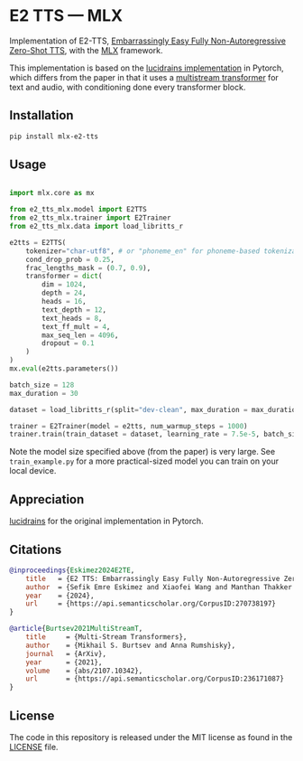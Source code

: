 # E2 TTS — MLX

Implementation of E2-TTS, [Embarrassingly Easy Fully Non-Autoregressive Zero-Shot TTS](https://arxiv.org/abs/2406.18009v1), with the [MLX](https://github.com/ml-explore/mlx) framework.

This implementation is based on the [lucidrains implementation](https://github.com/lucidrains/e2-tts-pytorch) in Pytorch, which differs from the paper in that it uses a [multistream transformer](https://arxiv.org/abs/2107.10342) for text and audio, with conditioning done every transformer block.

## Installation

```bash
pip install mlx-e2-tts
```

## Usage

```python

import mlx.core as mx

from e2_tts_mlx.model import E2TTS
from e2_tts_mlx.trainer import E2Trainer
from e2_tts_mlx.data import load_libritts_r

e2tts = E2TTS(
    tokenizer="char-utf8", # or "phoneme_en" for phoneme-based tokenization
    cond_drop_prob = 0.25,
    frac_lengths_mask = (0.7, 0.9),
    transformer = dict(
        dim = 1024,
        depth = 24,
        heads = 16,
        text_depth = 12,
        text_heads = 8,
        text_ff_mult = 4,
        max_seq_len = 4096,
        dropout = 0.1
    )
)
mx.eval(e2tts.parameters())

batch_size = 128
max_duration = 30

dataset = load_libritts_r(split="dev-clean", max_duration = max_duration)  # or any other audio/caption data set

trainer = E2Trainer(model = e2tts, num_warmup_steps = 1000)
trainer.train(train_dataset = dataset, learning_rate = 7.5e-5, batch_size = batch_size)

```

Note the model size specified above (from the paper) is very large. See `train_example.py` for a more practical-sized model you can train on your local device.

## Appreciation

[lucidrains](https://github.com/lucidrains) for the original implementation in Pytorch.

## Citations

```bibtex
@inproceedings{Eskimez2024E2TE,
    title   = {E2 TTS: Embarrassingly Easy Fully Non-Autoregressive Zero-Shot TTS},
    author  = {Sefik Emre Eskimez and Xiaofei Wang and Manthan Thakker and Canrun Li and Chung-Hsien Tsai and Zhen Xiao and Hemin Yang and Zirun Zhu and Min Tang and Xu Tan and Yanqing Liu and Sheng Zhao and Naoyuki Kanda},
    year    = {2024},
    url     = {https://api.semanticscholar.org/CorpusID:270738197}
}
```

```bibtex
@article{Burtsev2021MultiStreamT,
    title     = {Multi-Stream Transformers},
    author    = {Mikhail S. Burtsev and Anna Rumshisky},
    journal   = {ArXiv},
    year      = {2021},
    volume    = {abs/2107.10342},
    url       = {https://api.semanticscholar.org/CorpusID:236171087}
}
```

## License

The code in this repository is released under the MIT license as found in the
[LICENSE](LICENSE) file.
